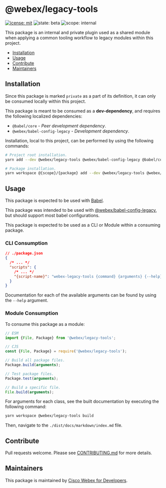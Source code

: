 # @webex/legacy-tools

[![icense: mit](https://img.shields.io/badge/License-MIT-blueviolet?style=flat-square)](https://github.com/webex/webex-js-sdk/blob/master/LICENSE)
![state: beta](https://img.shields.io/badge/State\-Beta-blue?style=flat-square)
![scope: internal](https://img.shields.io/badge/Scope-Internal-red?style=flat-square)

This package is an internal and private plugin used as a shared module when applying a common tooling workflow to legacy modules within this project.

* [Installation](#installation)
* [Usage](#usage)
* [Contribute](#contribute)
* [Maintainers](#maintainers)

## Installation

Since this package is marked `private` as a part of its definition, it can only be consumed locally within this project.

This package is meant to be consumed as a **dev-dependency**, and requires the following localized dependencies:

* `@babel/core` - *Peer development dependency*.
* `@webex/babel-config-legacy` - *Development dependency*.

Installation, local to this project, can be performed by using the following commands:

```bash
# Project root installation.
yarn add --dev @webex/legacy-tools @webex/babel-config-legacy @babel/core

# Package installation.
yarn workspace @{scope}/{package} add --dev @webex/legacy-tools @webex/babel-config-legacy @babel/core
```

## Usage

This package is expected to be used with [Babel](https://babeljs.io/).

This package was intended to be used with [@webex/babel-config-legacy](https://github.com/webex/webex-js-sdk/tree/master/packages/legacy/babel), but should support most babel configurations.

This package is expected to be used as a CLI or Module within a consuming package.

### CLI Consumption

```json
// ./package.json
{
  /* ... */
  "scripts": {
    /* ... */
    "{script-name}": "webex-legacy-tools {command} {arguments} {--help}"
  }
}
```

Documentation for each of the available arguments can be found by using the `--help` argument.

### Module Consumption

To consume this package as a module:

```js
// ESM
import {File, Package} from '@webex/legacy-tools';

// CJS
const {File, Package} = require('@webex/legacy-tools');

// Build all package files.
Package.build(arguments);

// Test package files.
Package.test(arguments);

// Build a specific file.
File.build(arguments);
```

For arguments for each class, see the built documentation by executing the following command:

```bash
yarn workspace @webex/legacy-tools build
```

Then, navigate to the `./dist/docs/markdown/index.md` file.

## Contribute

Pull requests welcome. Please see [CONTRIBUTING.md](https://github.com/webex/webex-js-sdk/blob/master/CONTRIBUTING.md) for more details.

## Maintainers

This package is maintained by [Cisco Webex for Developers](https://developer.webex.com/).
